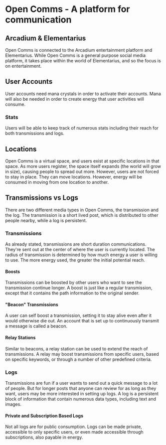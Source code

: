 # Open Comms - A platform for communication

## Arcadium & Elementarius

Open Comms is connected to the Arcadium entertainment platform and Elementarius. While Open Comms is a general purpose social media platform, it takes place within the world of Elementarius, and so the focus is on entertainment.

## User Accounts

User accounts need mana crystals in order to activate their accounts. Mana will also be needed in order to create energy that user activities will consume.

### Stats

Users will be able to keep track of numerous stats including their reach for both transmissions and logs.

## Locations

Open Comms is a virtual space, and users  exist at specific locations in that space. As more users register, the space itself expands (the world will grow in size), causing people to spread out more. However, users are not forced to stay in place. They can move locations. However, energy will be consumed in moving from one location to another.

## Transmissions vs Logs

There are two different media types in Open Comms, the transmission and the log. The transmission is a short lived post, which is distributed to other people nearby, while a log is persistent.

### Transmissions

As already stated, transmissions are short duration communications. They're sent out at the center of where the user is currently located. The radius of transmission is determined by how much energy a user is willing to use. The more energy used, the greater the initial potential reach.

#### Boosts

Transmissions can be boosted by other users who want to see the transmission continue longer. A boost is just like a regular transmission, except that it contains the path information to the original sender.

#### "Beacon" Transmissions

A user can self boost a transmission, setting it to stay alive even after it would otherwise die out. An account that is set up to continuously transmit a message is called a beacon.

#### Relay Stations

Similar to beacons, a relay station can be used to extend the reach of transmissions. A relay may boost transmissions from specific users, based on specific keywords, or through a number of other predefined criteria.

### Logs

Transmissions are fun if a user wants to send out a quick message to a lot of people. But for longer posts that anyone can review for as long as they want, users may be more interested in setting up logs. A log is a persistent block of information that contain numerous data types, including text and images.

#### Private and Subscription Based Logs

Not all logs are for public consumption. Logs can be made private, accessible to only specific users, or even made accessible through subscriptions, also payable in energy.
